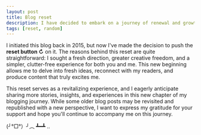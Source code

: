 ```yaml
---
layout: post
title: Blog reset
description: I have decided to embark on a journey of renewal and growth by hitting the reset button on this blog.
tags: [reset, random]
---
```


I initiated this blog back in 2015, but now I've made the decision to push the **reset button ↻** on it. The reasons behind this reset are quite straightforward: I sought a fresh direction, greater creative freedom, and a simpler, clutter-free experience for both you and me. This new beginning allows me to delve into fresh ideas, reconnect with my readers, and produce content that truly excites me.

This reset serves as a revitalizing experience, and I eagerly anticipate sharing more stories, insights, and experiences in this new chapter of my blogging journey. While some older blog posts may be revisited and republished with a new perspective, I want to express my gratitude for your support and hope you'll continue to accompany me on this journey.

(╯°□°）╯︵ ┻━┻ ..